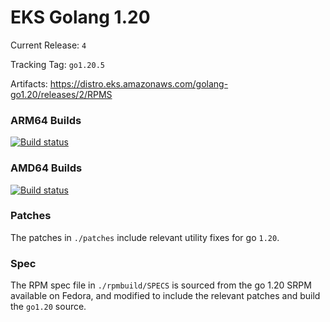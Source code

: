 # EKS Golang 1.20

Current Release: `4`

Tracking Tag: `go1.20.5`

Artifacts: https://distro.eks.amazonaws.com/golang-go1.20/releases/2/RPMS

### ARM64 Builds
[![Build status](https://prow.eks.amazonaws.com/badge.svg?jobs=golang-1.20-ARM64-PROD-tooling-postsubmit)](https://prow.eks.amazonaws.com/?repo=aws%2Feks-distro-build-tooling&type=postsubmit)

### AMD64 Builds
[![Build status](https://prow.eks.amazonaws.com/badge.svg?jobs=golang-1.20-tooling-postsubmit)](https://prow.eks.amazonaws.com/?repo=aws%2Feks-distro-build-tooling&type=postsubmit)

### Patches
The patches in `./patches` include relevant utility fixes for go `1.20`.

### Spec
The RPM spec file in `./rpmbuild/SPECS` is sourced from the go 1.20 SRPM available on Fedora, and modified to include the relevant patches and build the `go1.20` source.

